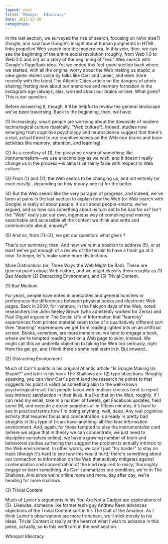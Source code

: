 ```yaml
---
layout: post
title: "Whoops!  Idiocracy"
date: 2013-12-30
categories: 
---
```


In the last section, we surveyed the rise of search, focusing on (who else?)
Google, and saw how Google's insight about human judgments in HTML links
propelled Web search into the modern era. In this vein, then, we can see the
beginning of the entire social revolution (roughly, from Web 1.0 to Web 2.0 and
on) as a story of the beginning of "real" Web search with Google's PageRank
idea. Yet we ended this feel-good section back where we started, with all the
original worry about the Web making us stupid, a view given recent voice by
folks like Carr and Lanier, and even more recently with the latest The Atlantic
Cities article on the dangers of photo sharing; fretting now about our memories
and memory formation in the Instagram-age (always, alas, worried about our
brains online). What gives? This is our question.

Before answering it, though, it'll be helpful to review the general landscape
we've been traversing. Back to the beginning, then, we have:

(1) Increasingly, smart people are worrying about the downside of modern
technological culture (basically, "Web culture"). Indeed, studies now emerging
from cognitive psychology and neuroscience suggest that there's a real, actual
threat to our cognitive selves on the Web (our brains and brain activities like
memory, attention, and learning).

(2) As a corollary of (1), the picayune dream of something like
instrumentalism&mdash;we use a technology as we wish, and it doesn't really
change us in the process&mdash;is almost certainly false with respect to Web
culture.

(3) From (1) and (2), the Web seems to be changing us, and not entirely (or
even _mostly_ , depending on how moody one is) for the better.

(4) But the Web seems like the very paragon of progress, and indeed, we've been
at pains in the last section to explain how the Web (or Web search with Google)
is really all about people. It's all about people-smarts, we've argued, and so
how can something about _us_ turn out to be bad for us? Isn't the "Web"
really just our own, ingenious way of compiling and making searchable and
accessible all the content we think and write and communicate about, anyway?

(5) And so, from (1)-(4), we get our question: _what gives_ ?

That's our summary, then. And now we're in a position to address (5), or at
least we've got enough of a review of the terrain to have a fresh go at it now. 
To begin, let's make some more distinctions.

More Distinctions (or, Three Ways the Web Might be Bad). These are general
points about Web culture, and we might classify them roughly as (1) Bad Medium
(2) Distracting Environment, and (3) Trivial Content.

(1) Bad Medium

For years, people have noted in anecdotes and general hunches or preferences the
differences between physical books and electronic Web pages. Back in 2000, for
instance, in the halcyon days of the Web, noted researchers like John Seeley
Brown (who admittedly worked for Zerox) and Paul Diguid argued in The Social
Life of Information that "learning" experiences from printed material seem to be
of a qualitatively different sort then "learning" experiences we get from
reading lighted bits on an artificial screen. Books, somehow, are more
immersive; we tend to engage a book, where we're tempted reading text on a Web
page to skim, instead. We might call this an umbrella objection to taking the
Web too seriously, right from the get go, and I think there's some real teeth in
it. But onward...

(2) Distracting Environment

Much of Carr's points in his original Atlantic article "Is Google Making Us
Stupid?" and later in his book The Shallows are (2) type objections. Roughly
speaking, you can view Carr's point (and the research he points to that suggests
his point is valid) as something akin to the well-known psychological result
that people faced with endless choices tend to report less intrinsic
satisfaction in their lives. It's like that on the Web, roughly. If I can read
my email, take in a number of tweets, get Facebook updates, field some IM, and
execute a dozen searches all in fifteen minutes, it's hard to see in practical
terms how I'm doing anything, well, deep. Any real cognitive activity that
requires focus and concentration is already in pretty bad straights in this type
of I-can-have-anything-all-the-time information environment. And, again, for
those tempted to play the instrumentalist card (where we argue that in theory we
can concentrate, we just need to discipline ourselves online), we have a growing
number of brain and behavioral studies surfacing that suggest the problem is
actually intrinsic to the Web environment. In other words, we can't just "try
harder" to stay on track (though it's hard to see how this would hurt); there's
something about our connection to information on the Web that actively mitigates
against contemplation and concentration of the kind required to really,
thoroughly engage or learn something. As Carr summarizes our condition, we're
in The Shallows. And since we're online more and more, day after day, we're
heading for more shallows.

(3) Trivial Content

Much of Lanier's arguments in his You Are Not a Gadget are explorations of (3). 
Likewise, someone like former tech-guy Andrew Keen advances objections of the
Trivial Content sort in his The Cult of the Amateur. As I think Lanier's
observations are more trenchant, we'll stick mostly to his ideas. Trivial
Content is really at the heart of what I wish to advance in this piece,
actually, so to this we'll turn in the next section.

Whoops! Idiocracy